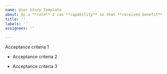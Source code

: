 ```yaml
---
name: User Story Template
about: As a **role** I can **capability** so that **received benefit**
title: ''
labels: ''
assignees: ''

---
```


Acceptance criteria 1

- Acceptance criteria 2

- Acceptance criteria 3
